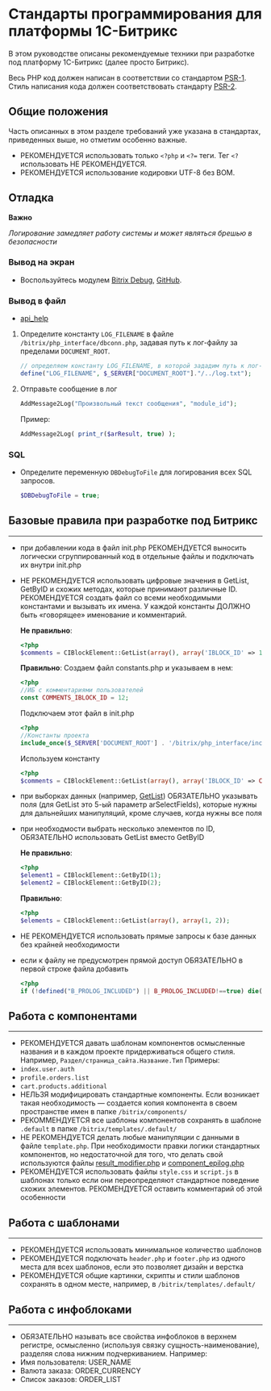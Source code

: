 # Стандарты программирования для платформы 1С-Битрикс

В этом руководстве описаны рекомендуемые техники при разработке под платформу 1С-Битрикс (далее просто Битрикс).

Весь PHP код должен написан в соответствии со стандартом [PSR-1](https://github.com/php-fig/fig-standards/blob/master/accepted/PSR-1-basic-coding-standard.md). Стиль написания кода должен соответствовать стандарту [PSR-2](https://github.com/php-fig/fig-standards/blob/master/accepted/PSR-2-coding-style-guide.md).

## Общие положения

Часть описанных в этом разделе требований уже указана в стандартах, приведенных выше, но отметим особенно важные.
- РЕКОМЕНДУЕТСЯ использовать только `<?php` и `<?=` теги. Тег `<?` использовать НЕ РЕКОМЕНДУЕТСЯ.
- РЕКОМЕНДУЕТСЯ использование кодировки UTF-8 без BOM.

## Отладка

**Важно**

  *Логирование замедляет работу системы и может являться брешью в безопасности*

### Вывод на экран

* Воспользуйтесь модулем [Bitrix Debug](http://marketplace.1c-bitrix.ru/solutions/scrollup.bxd/), [GitHub](https://github.com/ancorp/bitrix-debug).

### Вывод в файл

* [api_help](http://dev.1c-bitrix.ru/api_help/main/functions/debug/index.php)

1. Определите константу `LOG_FILENAME` в файле `/bitrix/php_interface/dbconn.php`, задавая путь к лог-файлу за пределами `DOCUMENT_ROOT`.

    ```php
    // определяем константу LOG_FILENAME, в которой зададим путь к лог-файлу
    define("LOG_FILENAME", $_SERVER["DOCUMENT_ROOT"]."/../log.txt");
    ```

2. Отправьте сообщение в лог
    
    ```php
    AddMessage2Log("Произвольный текст сообщения", "module_id");
    ```

    Пример:

    ```php
    AddMessage2Log( print_r($arResult, true) );
    ```

### SQL

* Определите переменную `DBDebugToFile` для логирования всех SQL запросов.

    ```php
    $DBDebugToFile = true;
    ```

## Базовые правила при разработке под Битрикс
-----------
- при добавлении кода в файл init.php РЕКОМЕНДУЕТСЯ выносить логически сгруппированный код в отдельные файлы и подключать их внутри init.php
- НЕ РЕКОМЕНДУЕТСЯ использовать цифровые значения в GetList, GetByID и схожих методах, которые принимают различные ID. РЕКОМЕНДУЕТСЯ создать файл со всеми необходимыми константами и вызывать их имена. У каждой константы ДОЛЖНО быть «говорящее» именование и комментарий.

    **Не правильно**:
    ```php
    <?php
    $comments = CIBlockElement::GetList(array(), array('IBLOCK_ID' => 12));
    ```
    **Правильно**:
    Создаем файл constants.php и указываем в нем:
    ```php
    <?php
    //ИБ с комментариями пользователей
    const COMMENTS_IBLOCK_ID = 12;
    ```
    Подключаем этот файл в init.php
    ```php
    <?php
    //Константы проекта
    include_once($_SERVER['DOCUMENT_ROOT'] . '/bitrix/php_interface/includes/constants.php');
    ```
    Используем константу
    ```php
    <?php
    $comments = CIBlockElement::GetList(array(), array('IBLOCK_ID' => COMMENTS_IBLOCK_ID));
    ```
- при выборках данных (например, [GetList](http://dev.1c-bitrix.ru/api_help/iblock/classes/ciblockelement/getlist.php)) ОБЯЗАТЕЛЬНО указывать поля (для GetList это 5-ый параметр arSelectFields), которые нужны для дальнейших манипуляций, кроме случаев, когда нужны все поля
- при необходмости выбрать несколько элементов по ID, ОБЯЗАТЕЛЬНО использовать GetList вместо GetByID

    **Не правильно**:
    ```php
    <?php
    $element1 = CIBlockElement::GetByID(1);
    $element2 = CIBlockElement::GetByID(2);
    ```
    **Правильно**:
    ```php
    <?php
    $elements = CIBlockElement::GetList(array(), array(1, 2));
    ```
- НЕ РЕКОМЕНДУЕТСЯ использовать прямые запросы к базе данных без крайней необходимости
- если к файлу не предусмотрен прямой доступ ОБЯЗАТЕЛЬНО в первой строке файла добавить

    ```php
    <?php
    if (!defined("B_PROLOG_INCLUDED") || B_PROLOG_INCLUDED!==true) die();
    ```

## Работа с компонентами
-----------
- РЕКОМЕНДУЕТСЯ давать шаблонам компонентов осмысленные названия и в каждом проекте придерживаться общего стиля. Например, `Раздел/страница_сайта.Название.Тип`
Примеры:
 - `index.user.auth`
 - `profile.orders.list`
 - `cart.products.additional`
- НЕЛЬЗЯ модифицировать стандартные компоненты. Если возникает такая необходимость — создается копия компонента в своем пространстве имен в папке `/bitrix/components/`
- РЕКОММЕНДУЕТСЯ все шаблоны компонентов сохранять в шаблоне `.default` в папке `/bitrix/templates/.default/`
- НЕ РЕКОМЕНДУЕТСЯ делать любые манипуляции с данными в файле `template.php`. При необходимости правки логики стандартных компонентов, но недостаточной для того, что делать свой используются файлы [result_modifier.php](http://dev.1c-bitrix.ru/learning/course/index.php?COURSE_ID=43&LESSON_ID=2830&LESSON_PATH=3913.4565.2830) и [component_epilog.php](http://dev.1c-bitrix.ru/learning/course/index.php?COURSE_ID=43&LESSON_ID=2975&LESSON_PATH=3913.4565.2975)
- РЕКОМЕНДУЕТСЯ использовать файлы `style.css` и `script.js` в шаблонах только если они переопределяют стандартное поведение схожих элементов. РЕКОМЕНДУЕТСЯ оставить комментарий об этой особенности

## Работа с шаблонами
-----------
- РЕКОМЕНДУЕТСЯ использовать минимальное количество шаблонов
- РЕКОМЕНДУЕТСЯ подключать `header.php` и `footer.php` из одного места для всех шаблонов, если это позволяет дизайн и верстка
- РЕКОМЕНДУЕТСЯ общие картинки, скрипты и стили шаблонов сохранять в одном месте, например, в `/bitrix/templates/.default/`

## Работа с инфоблоками
-----------
- ОБЯЗАТЕЛЬНО называть все свойства инфоблоков в верхнем регистре, осмысленно (используя связку сущность-наименование), разделяя слова нижним подчеркиванием. Например:
 - Имя пользователя: USER_NAME
 - Валюта заказа: ORDER_CURRENCY
 - Список заказов: ORDER_LIST